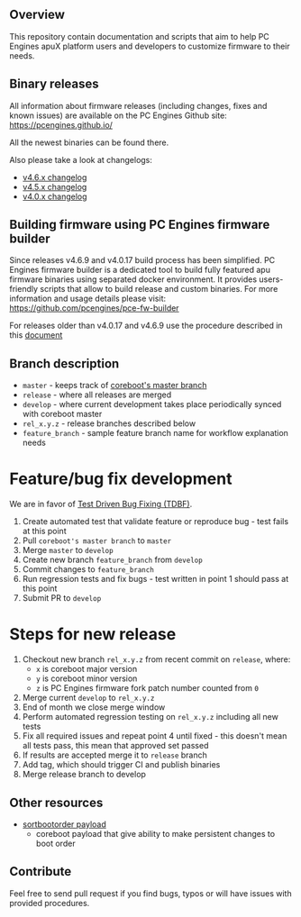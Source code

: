 Overview
--------

This repository contain documentation and scripts that aim to help PC Engines
apuX platform users and developers to customize firmware to their needs.

Binary releases
---------------

All information about firmware releases (including changes, fixes and known
issues) are available on the PC Engines Github site:
https://pcengines.github.io/

All the newest binaries can be found there.


Also please take a look at changelogs:

* [v4.6.x changelog](https://github.com/pcengines/release_manifests/blob/coreboot-4.6.x/CHANGELOG.md)
* [v4.5.x changelog](https://github.com/pcengines/release_manifests/blob/coreboot-4.5.x/CHANGELOG.md)
* [v4.0.x changelog](https://github.com/pcengines/release_manifests/blob/coreboot-4.0.x/CHANGELOG.md)


Building firmware using PC Engines firmware builder
---------------------------------------------------

Since releases v4.6.9 and v4.0.17 build process has been simplified.
PC Engines firmware builder is a dedicated tool to build fully featured apu
firmware binaries using separated docker environment. It provides users-friendly
scripts that allow to build release and custom binaries. For more information
and usage details please visit: https://github.com/pcengines/pce-fw-builder

For releases older than v4.0.17 and v4.6.9 use the procedure described in this
[document](docs/release_process.md)

Branch description
------------------

* `master` - keeps track of [coreboot's master branch](https://review.coreboot.org/cgit/coreboot.git/log/)
* `release` - where all releases are merged
* `develop` - where current development takes place periodically synced with
  coreboot master
* `rel_x.y.z` - release branches described below
* `feature_branch` - sample feature branch name for workflow explanation needs

# Feature/bug fix development

We are in favor of [Test Driven Bug Fixing (TDBF)](https://geeknarrator.com/2018/01/28/test-driven-bug-fixing-guidelines/).

1. Create automated test that validate feature or reproduce bug - test fails at
   this point
2. Pull `coreboot's master branch` to `master`
3. Merge `master` to `develop`
4. Create new branch `feature_branch` from `develop`
5. Commit changes to `feature_branch`
6. Run regression tests and fix bugs - test written in point 1 should pass at
   this point
7. Submit PR to `develop`

# Steps for new release

1. Checkout new branch `rel_x.y.z` from recent commit on `release`, where:
    * `x` is coreboot major version
    * `y` is coreboot minor version
    * `z` is PC Engines firmware fork patch number counted from `0`
2. Merge current `develop` to `rel_x.y.z`
3. End of month we close merge window
4. Perform automated regression testing on `rel_x.y.z` including all new tests
5. Fix all required issues and repeat point 4 until fixed - this doesn't mean
   all tests pass, this mean that approved set passed
6. If results are accepted merge it to `release` branch
7. Add tag, which should trigger CI and publish binaries
8. Merge release branch to develop

Other resources
----------------

* [sortbootorder payload](https://github.com/pcengines/sortbootorder)
  - coreboot payload that give ability to make persistent changes to boot order

Contribute
----------

Feel free to send pull request if you find bugs, typos or will have issues with
provided procedures.
